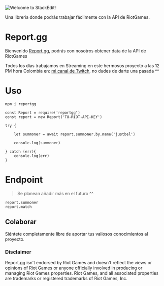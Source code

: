 ![Welcome to StackEdit!](https://i.imgur.com/1pgt3Dm.png)

Una librería donde podrás trabajar fácilmente con la API de RiotGames.

# Report.gg

Bienvenido [Report.gg](https://github.com/SebastianHerrera/Report.gg), podrás con nosotros obtener data de la API de RiotGames

Todos los días trabajamos en Streaming en este hermosos proyecto a las 12 PM hora Colombia en: [mi canal de Twitch](https://www.twitch.tv/justbel2), no dudes de darte una pasada ^^

# Uso

    npm i reportgg

    const Report = require('reportgg')
    const report = new Report('TU-RIOT-API-KEY')

    try {

    	let summoner = await report.summoner.by.name('justbel')

    	console.log(summoner)

    } catch (err){
    	console.log(err)
    }

# Endpoint

> Se planean añadir más en el futuro ^^

    report.summoner
    report.match

## Colaborar

Siéntete completamente libre de aportar tus valiosos conocimientos al proyecto.

### Disclaimer

Report.gg isn't endorsed by Riot Games and doesn't reflect the views or opinions of Riot Games or anyone officially involved in producing or managing Riot Games properties. Riot Games, and all associated properties are trademarks or registered trademarks of Riot Games, Inc.
